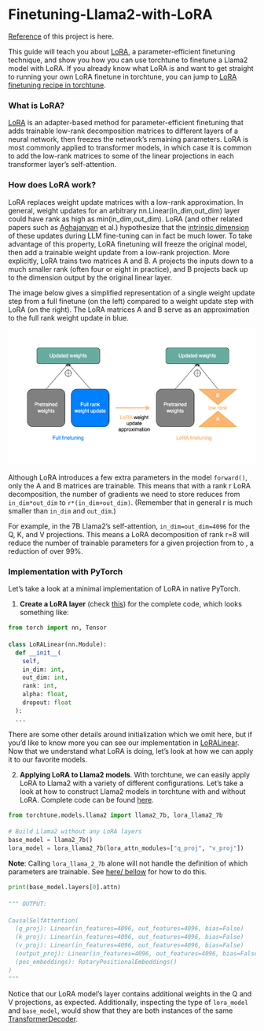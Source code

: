 # Finetuning-Llama2-with-LoRA
[Reference](https://pytorch.org/torchtune/stable/tutorials/lora_finetune.html) of this project is here. 

This guide will teach you about [LoRA](https://pytorch.org/torchtune/stable/tutorials/lora_finetune.html#lora-recipe-label), a parameter-efficient finetuning technique, and show you how you can use torchtune to finetune a Llama2 model with LoRA. If you already know what LoRA is and want to get straight to running your own LoRA finetune in torchtune, you can jump to [LoRA finetuning recipe in torchtune](https://arxiv.org/abs/2106.09685).

### What is LoRA?
[LoRA](https://arxiv.org/abs/2106.09685) is an adapter-based method for parameter-efficient finetuning that adds trainable low-rank decomposition matrices to different layers of a neural network, then freezes the network’s remaining parameters. LoRA is most commonly applied to transformer models, in which case it is common to add the low-rank matrices to some of the linear projections in each transformer layer’s self-attention.

### How does LoRA work?
LoRA replaces weight update matrices with a low-rank approximation. In general, weight updates for an arbitrary nn.Linear(in_dim,out_dim) layer could have rank as high as min(in_dim,out_dim). LoRA (and other related papers such as [Aghajanyan](https://arxiv.org/abs/2012.13255) et al.) hypothesize that the [intrinsic dimension](https://en.wikipedia.org/wiki/Intrinsic_dimension) of these updates during LLM fine-tuning can in fact be much lower. To take advantage of this property, LoRA finetuning will freeze the original model, then add a trainable weight update from a low-rank projection. More explicitly, LoRA trains two matrices A and B. A projects the inputs down to a much smaller rank (often four or eight in practice), and B projects back up to the dimension output by the original linear layer.

The image below gives a simplified representation of a single weight update step from a full finetune (on the left) compared to a weight update step with LoRA (on the right). The LoRA matrices A and B serve as an approximation to the full rank weight update in blue.

![Finetuning with LoRA](https://raw.githubusercontent.com/sulaiman-shamasna/Finetuning-Llama2-with-LoRA/main/image/image.png)

Although LoRA introduces a few extra parameters in the model ```forward()```, only the A and B matrices are trainable. This means that with a rank r LoRA decomposition, the number of gradients we need to store reduces from ```in_dim*out_dim``` to ```r*(in_dim+out_dim)```. (Remember that in general r is much smaller than ```in_dim``` and ```out_dim```.)

For example, in the 7B Llama2’s self-attention, ```in_dim=out_dim=4096``` for the Q, K, and V projections. This means a LoRA decomposition of rank r=8 will reduce the number of trainable parameters for a given projection from 
 to 
, a reduction of over 99%.

### Implementation with PyTorch
Let’s take a look at a minimal implementation of LoRA in native PyTorch.
1. **Create a LoRA layer** (check [this](https://github.com/sulaiman-shamasna/Finetuning-Llama2-with-LoRA/blob/main/lora.py)) for the complete code, which looks something like:
```python
from torch import nn, Tensor

class LoRALinear(nn.Module):
  def __init__(
    self,
    in_dim: int,
    out_dim: int,
    rank: int,
    alpha: float,
    dropout: float
  ):
  ...
```
There are some other details around initialization which we omit here, but if you’d like to know more you can see our implementation in [LoRALinear](https://pytorch.org/torchtune/stable/generated/torchtune.modules.peft.LoRALinear.html#torchtune.modules.peft.LoRALinear). Now that we understand what LoRA is doing, let’s look at how we can apply it to our favorite models.

2. **Applying LoRA to Llama2 models**. With torchtune, we can easily apply LoRA to Llama2 with a variety of different configurations. Let’s take a look at how to construct Llama2 models in torchtune with and without LoRA. Complete code can be found [here](https://github.com/sulaiman-shamasna/Finetuning-Llama2-with-LoRA/blob/main/llama.py).
```python
from torchtune.models.llama2 import llama2_7b, lora_llama2_7b

# Build Llama2 without any LoRA layers
base_model = llama2_7b()
lora_model = lora_llama2_7b(lora_attn_modules=["q_proj", "v_proj"])
```

**Note**: Calling ```lora_llama_2_7b``` alone will not handle the definition of which parameters are trainable. See [here/ bellow](https://github.com/sulaiman-shamasna/Finetuning-Llama2-with-LoRA/blob/main/llama.py) for how to do this.

```python
print(base_model.layers[0].attn)

""" OUTPUT:

CausalSelfAttention(
  (q_proj): Linear(in_features=4096, out_features=4096, bias=False)
  (k_proj): Linear(in_features=4096, out_features=4096, bias=False)
  (v_proj): Linear(in_features=4096, out_features=4096, bias=False)
  (output_proj): Linear(in_features=4096, out_features=4096, bias=False)
  (pos_embeddings): RotaryPositionalEmbeddings()
)
"""
```
Notice that our LoRA model’s layer contains additional weights in the Q and V projections, as expected. Additionally, inspecting the type of ```lora_model``` and ```base_model```, would show that they are both instances of the same [TransformerDecoder](https://pytorch.org/torchtune/stable/generated/torchtune.modules.TransformerDecoder.html#torchtune.modules.TransformerDecoder). 